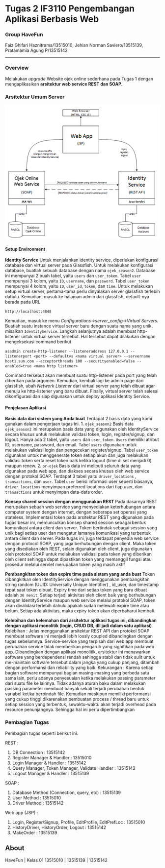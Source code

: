 # Tugas 2 IF3110 Pengembangan Aplikasi Berbasis Web
### Group HaveFun 
Faiz Ghifari Haznitrama/13515010, Jehian Norman Saviero/13515139, Pratamamia Agung P/13515142

-----------
### Overview
Melakukan *upgrade* Website ojek online sederhana pada Tugas 1 dengan mengaplikasikan **arsitektur web service REST dan SOAP**.

### Arsitektur Umum Server
![Gambar Arsitektur Umum](arsitektur_umum.png)

#### Setup Environment
**Identity Service**
Untuk menjalankan identity service, diperlukan konfigurasi database dan virtual server pada Glassfish.
Untuk melakukan konfigurasi database, buatlah sebuah database dengan nama `ojek_season2`. Database ini mempunyai 2 buah tabel, yaitu `users` dan `user_token`. Tabel `user` mempunyai 3 kolom, yaitu `ID`, `username`, dan `password`. Tabel `user_token` mempunyai 4 kolom, yaitu `ID`, `user_id`, `token`, dan `time`.
Untuk melakukan setup virtual server, pertama-tama perlu dinyalakan server glassfish terlebih dahulu. Kemudian, masuk ke halaman admin dari glassfish, default-nya berada pada URL 
```
http://localhost:4848
``` 
Kemudian, masuk ke menu *Configurations->server_config->Virtual Servers*. Buatlah suatu instance virtual server baru dengan suatu nama yang unik, misalkan `IdentityService`. Langkah selanjutnya adalah membuat http-listener untuk virtual server tersebut. Hal tersebut dapat dilakukan dengan mengeksekusi command berikut
```
asadmin create-http-listener --listeneraddress 127.0.0.1 --listenerport <port> --defaultvs <nama virtual server> --servername host1.sun.com --acceptorthreads 100 --securityenabled=false --enabled=true <nama http listener>
```
Command tersebut akan membuat suatu http-listener pada port yang telah diberikan pada argumen. Kemudian, kembali lagi ke admin page dari glassfish, ubah *Network Listener* dari virtual server yang telah dibuat agar menuju ke http-listener yang baru dibuat. Finally, virtual server telah selesai dikonfigurasi dan siap digunakan untuk deploy aplikasi Identity Service.

#### Penjelasan Aplikasi
**Basis data dari sistem yang Anda buat**
Terdapat 2 basis data yang kami gunakan dalam pengerjaan tugas ini.
    1. `ojek_season2`
Basis data `ojek_season2` ini merupakan basis data yang digunakan oleh IdentityService secara khusus untuk melakukan validasi token, login, register/signup, dan logout. Hanya ada 2 tabel, yaitu `users` dan `user_token`. `Users` memiliki atribut ID, username, password, dan email. Tabel `users` digunakan untuk melakukan validasi login dan pengecekan register/signup. Tabel `user_token` digunakan untuk menggenerate token setiap akun dan juga melakukan validasi token serta reset token baik ketika logout (time di set menjadi 0) maupun renew. 
    2. `pr-ojek`
Basis data ini meliputi seluruh data yang digunakan pada web app, dan diakses secara khusus oleh web service dengan protokol SOAP. Terdapat 3 tabel yaitu `driver_locations` , `transactions`, dan `user`. Tabel `user` berisi informasi user seperti biasanya, `driver_locations` menyimpan preferred locations dari tiap user, dan `transactions` untuk menyimpan data-data order.

**Konsep shared session dengan menggunakan REST**
Pada dasarnya REST merupakan sebuah web service yang menyediakan keterhubungan antara computer system dengan internet, dengan beberapa set operasi yang stateless. Implementasi token pada arsitektur REST yang digunakan pada tugas besar ini, memunculkan konsep shared session sebagai bentuk komunikasi antara client dan server. Token bertindak sebagai session yang unik bagi setiap user dan mengatur lamanya komunikasi yang terbentuk antara client dan server. Pada tugas ini, juga terdapat penyedia web service dengan protocol SOAP, yang juga berhubungan dengan client. Maka token yang disediakan oleh REST, selain digunakan oleh client, juga digunakan oleh protokol SOAP untuk melakukan validasi pada token yang diberikan oleh client sehingga dapat dipastikan token yang memanggil fungsi atau prosedur melalui servlet merupakan token yang masih aktif

**Pembangkitan token dan expire time pada sistem yang anda buat**
Token dibangkitkan oleh IdentityService dengan menggunakan pembangkitan string random (UUID: Universally Unique Identifier) , id_user, dan timestamp tepat saat token dibuat. Expiry time dari setiap token yang baru dibuat adalah `30 menit`. Setiap terjadi aktivitas oleh client baik yang berhubungan dengan IdentityService maupun web service melalui protokol SOAP, token akan divalidasi terlebih dahulu apakah sudah melewati expire time atau belum. Setiap ada aktivitas, maka expiry token akan diperbaharui kembali. 

**Kelebihan dan kelemahan dari arsitektur aplikasi tugas ini, dibandingkan dengan aplikasi monolitik (login, CRUD DB, dll jadi dalam satu aplikasi)**
Kelebihan : Jelas menggunakan arsitektur REST API dan protokol SOAP membuat software ini menjadi lebih lossly coupled dibandingkan dengan tugas sebelumnya. Service-service yang terpisah dari web app membuat perubahan service tidak memberikan pengaruh yang signifikan pada web app. Dibandingkan dengan aplikasi monolitik, arsitektur ini menawarkan software yang berdependensi rendah sehingga stabil dan tidak sulit untuk me-maintain software tersebut dalam jangka yang cukup panjang, ditambah dengan performansi dan reliability yang baik.
Kekurangan : Karena setiap bagian software mempunyai bagian masing-masing yang berbeda satu sama lain, perlu adanya penyesuaian ketika melakukan passing parameter dari suatu file ke lainnya. Tidak adanya aturan baku dalam melakukan passing parameter membuat banyak sekali terjadi perubahan bentuk variabel ketika berpindah file. Kemudian meskipun memiliki performansi yang cukup tinggi dikarenakan pembuatan process / thread baru untuk setiap session yang terbentuk, sewaktu-waktu akan terjadi overhead pada resource penunjangnya. Sehingga hal ini perlu dipertimbangkan

### Pembagian Tugas
Pembagian tugas seperti berikut ini.

REST :
1. DB Connection : 13515142
2. Register Manager & Handler  : 13515010
3. Login Manager & Handler : 13515142
4. Query Manager, Token Manager, Validate Handler : 13515142
5. Logout Manager & Handler : 13515139

SOAP :
1. Database Method (Connection, query, etc) : 13515139
2. User Method : 13515010
3. Driver Method : 13515142

Web app (JSP) :
1. Login, Register/Signup, Profile, EditProfile, EditPrefLoc : 13515010
2. HistoryDriver, HistoryOrder, Logout : 13515142
3. MakeOrder : 13515139

## About

HaveFun | Kelas 01
13515010 | 13515139 | 13515142